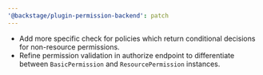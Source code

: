 ```yaml
---
'@backstage/plugin-permission-backend': patch
---
```


- Add more specific check for policies which return conditional decisions for non-resource permissions.
- Refine permission validation in authorize endpoint to differentiate between `BasicPermission` and `ResourcePermission` instances.
